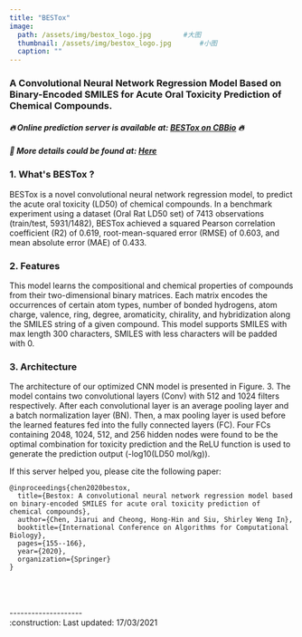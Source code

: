 ```yaml
---
title: "BESTox"
image: 
  path: /assets/img/bestox_logo.jpg        #大图
  thumbnail: /assets/img/bestox_logo.jpg       #小图
  caption: ""
---
```


### A Convolutional Neural Network Regression Model Based on Binary-Encoded SMILES for Acute Oral Toxicity Prediction of Chemical Compounds.

##### :fire: Online prediction server is available at: [BESTox on CBBio](https://cbbio.online/BESTox/) :fire:
##### :beginner: More details could be found at: [Here](https://cbbio.online/BESTox/?action=datamethod)

### 1. What's BESTox ?
BESTox is a novel convolutional neural network regression model, to predict the acute oral toxicity (LD50) of chemical compounds. In a benchmark experiment using a dataset (Oral Rat LD50 set) of 7413 observations (train/test, 5931/1482), BESTox achieved a squared Pearson correlation coefficient (R2) of 0.619, root-mean-squared error (RMSE) of 0.603, and mean absolute error (MAE) of 0.433.

### 2. Features
This model learns the compositional and chemical properties of compounds from their two-dimensional binary matrices. Each matrix encodes the occurrences of certain atom types, number of bonded hydrogens, atom charge, valence, ring, degree, aromaticity, chirality, and hybridization along the SMILES string of a given compound. This model supports SMILES with max length 300 characters, SMILES with less characters will be padded with 0.

### 3. Architecture
The architecture of our optimized CNN model is presented in Figure. 3. The model contains two convolutional layers (Conv) with 512 and 1024 filters respectively. After each convolutional layer is an average pooling layer and a batch normalization layer (BN). Then, a max pooling layer is used before the learned features fed into the fully connected layers (FC). Four FCs containing 2048, 1024, 512, and 256 hidden nodes were found to be the optimal combination for toxicity prediction and the ReLU function is used to generate the prediction output (-log10(LD50 mol/kg)).

If this server helped you, please cite the following paper:
```
@inproceedings{chen2020bestox,
  title={Bestox: A convolutional neural network regression model based on binary-encoded SMILES for acute oral toxicity prediction of chemical compounds},
  author={Chen, Jiarui and Cheong, Hong-Hin and Siu, Shirley Weng In},
  booktitle={International Conference on Algorithms for Computational Biology},
  pages={155--166},
  year={2020},
  organization={Springer}
}
```
<br/>
<br/>
<br/>
--------------------<br/>
:construction: Last updated: 17/03/2021
